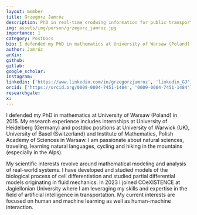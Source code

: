 ```yaml
---
layout: member
title: Grzegorz Jamróz
description: PhD in real-time crodwing information for public transport
img: assets/img/person/grzegorz_jamroz.jpg
importance: 1
category: PostDocs
bio: I defended my PhD in mathematics at University of Warsaw (Poland) in 2015. My research experience includes internships at University of Heidelberg (Germany) and postdoc positions at University of Warwick (UK), University of Basel (Switzerland) and Institute of Mathematics, Polish Academy of Sciences in Warsaw.
author: Jamróz
arXiv:
github: 
gitlab:
google_scholar:
instagram:
linkedin: ['https://www.linkedin.com/in/grzegorzjamroz', 'linkedin_GJ'] 
orcid: ['https://orcid.org/0009-0004-7451-1484', '0009-0004-7451-1484']
researchgate:
x: 
---
```


I  defended my PhD in mathematics at University of Warsaw (Poland) in 2015. My research experience includes internships at University of Heidelberg (Germany) and postdoc positions at University of Warwick (UK), University of Basel (Switzerland) and Institute of Mathematics, Polish Academy of Sciences in Warsaw. I am passionate about natural sciences, traveling, learning natural languages, cycling and hiking in the mountains (especially in the Alps). 

My scientific interests revolve around mathematical modeling and analysis of real-world systems. I have developed and studied models of the biological process of cell differentiation and studied partial differential models originating in fluid mechanics. In 2023 I joined COeXISTENCE at Jagiellonian University where I am leveraging my skills and expertise in the field of artificial intelligence in transportation. My current interests are focused on human and machine learning as well as human-machine interaction. 

